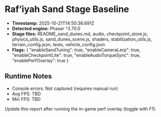 # Raf’iyah Sand Stage Baseline

- **Timestamp:** 2025-10-21T14:50:36.691Z
- **Detected engine:** Phaser ^3.70.0
- **Stage files:** README_sand_dunes.md, audio, checkpoint_store.js, physics_utils.js, sand_dunes_scene.js, shaders, stabilization_utils.js, terrain_config.json, tests, vehicle_config.json
- **Flags:** {
  "enableSandTuning": true,
  "enableCameraLerp": true,
  "enableCheckpointLite": true,
  "enableAudioTorqueSync": true,
  "enablePerfOverlay": true
}

## Runtime Notes
- Console errors: Not captured (requires manual run)
- Avg FPS: TBD
- Min FPS: TBD

Update this report after running the in-game perf overlay (toggle with F1).
